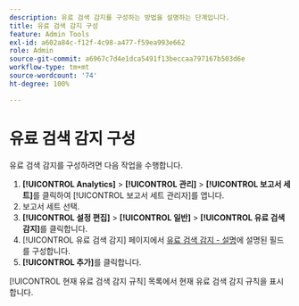 ```yaml
---
description: 유료 검색 감지를 구성하는 방법을 설명하는 단계입니다.
title: 유료 검색 감지 구성
feature: Admin Tools
exl-id: a602a84c-f12f-4c98-a477-f59ea993e662
role: Admin
source-git-commit: a6967c7d4e1dca5491f13beccaa797167b503d6e
workflow-type: tm+mt
source-wordcount: '74'
ht-degree: 100%

---
```


# 유료 검색 감지 구성

유료 검색 감지를 구성하려면 다음 작업을 수행합니다.

1. **[!UICONTROL Analytics]** > **[!UICONTROL 관리]** > **[!UICONTROL 보고서 세트]**&#x200B;를 클릭하여 [!UICONTROL 보고서 세트 관리자]를 엽니다.
1. 보고서 세트 선택.
1. **[!UICONTROL 설정 편집]** > **[!UICONTROL 일반]** > **[!UICONTROL 유료 검색 감지]**&#x200B;를 클릭합니다.
1. [!UICONTROL 유료 검색 감지] 페이지에서 [유료 검색 감지 - 설명](/help/admin/tools/manage-rs/edit-settings/general/paid-search-detection/paid-search-detection.md#section_0C2CFA0AF77B47098BE37CB024665D0D)에 설명된 필드를 구성합니다.
1. **[!UICONTROL 추가]**&#x200B;를 클릭합니다.

[!UICONTROL 현재 유료 검색 감지 규칙] 목록에서 현재 유료 검색 감지 규칙을 표시합니다.
